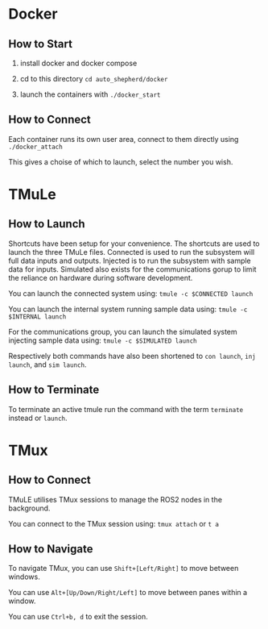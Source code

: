 # Docker

## How to Start

1. install docker and docker compose

2. cd to this directory `cd auto_shepherd/docker`

3. launch the containers with `./docker_start`

## How to Connect

Each container runs its own user area, connect to them directly using `./docker_attach`

This gives a choise of which to launch, select the number you wish.

# TMuLe

## How to Launch

Shortcuts have been setup for your convenience. The shortcuts are used to launch the three TMuLe files. Connected is used to run the subsystem will full data inputs and outputs. Injected is to run the subsystem with sample data for inputs. Simulated also exists for the communications gorup to limit the reliance on hardware during software development.

You can launch the connected system using: `tmule -c $CONNECTED launch`

You can launch the internal system running sample data using: `tmule -c $INTERNAL launch`

For the communications group, you can launch the simulated system injecting sample data using: `tmule -c $SIMULATED launch`

Respectively both commands have also been shortened to `con launch`, `inj launch`, and `sim launch`.

## How to Terminate

To terminate an active tmule run the command with the term `terminate` instead or `launch`.


# TMux

## How to Connect

TMuLE utilises TMux sessions to manage the ROS2 nodes in the background.

You can connect to the TMux session using: `tmux attach` or `t a`

## How to Navigate

To navigate TMux, you can use `Shift+[Left/Right]` to move between windows.

You can use `Alt+[Up/Down/Right/Left]` to move between panes within a window.

You can use `Ctrl+b, d` to exit the session.

